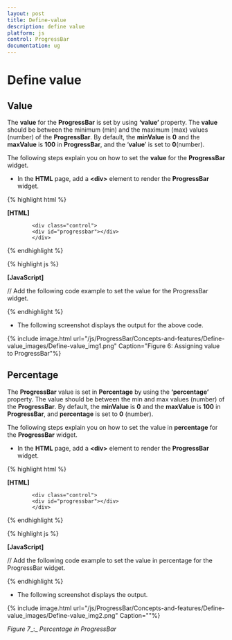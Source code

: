 ```yaml
---
layout: post
title: Define-value
description: define value
platform: js
control: ProgressBar
documentation: ug
---
```


# Define value

## Value

The **value** for the **ProgressBar** is set by using **‘value’** property. The **value** should be between the minimum (min) and the maximum (max) values (number) of the **ProgressBar**. By default, the **minValue** is **0** and the **maxValue** is **100** in **ProgressBar**, and the ‘**value**’ is set to **0**(number).

The following steps explain you on how to set the **value** for the **ProgressBar** widget.

* In the **HTML** page, add a **&lt;div&gt;** element to render the **ProgressBar** widget.

{% highlight html %}

**[HTML]**

            <div class="control">
            <div id="progressbar"></div>
            </div>

{% endhighlight %}

{% highlight js %}

**[JavaScript]**

// Add the following code example to set the value for the ProgressBar widget.
<script type="text/javascript">
    $(function () {
//Declaration.
        $("#progressbar").ejProgressBar({
            minValue: 40,
            maxValue: 80,
            value: 60,
            height: 20,
            width: 500
        });
        var progress = $("#progressbar").data("ejProgressBar");
        progress.setModel({ text: progress.getValue()});

    });
</script>


{% endhighlight %}


* The following screenshot displays the output for the above code.

{% include image.html url="/js/ProgressBar/Concepts-and-features/Define-value_images/Define-value_img1.png" Caption="Figure 6: Assigning value to ProgressBar"%}



##  Percentage

The **ProgressBar** value is set in **Percentage** by using the **‘percentage’** property. The value should be between the min and max values (number) of the **ProgressBar**. By default, the **minValue** is **0** and the **maxValue** is **100** in **ProgressBar**, and **percentage** is set to **0** (number).

The following steps explain you on how to set the value in **percentage** for the **ProgressBar** widget. 

* In the **HTML** page, add a **&lt;div&gt;** element to render the **ProgressBar** widget.



{% highlight html %}

**[HTML]**

            <div class="control">
            <div id="progressbar"></div>
            </div>

{% endhighlight %}

{% highlight js %}

**[JavaScript]**

// Add the following code example to set the value in percentage for the ProgressBar widget.
<script type="text/javascript">
    $(function () {
//Declaration.
        $("#progressbar").ejProgressBar({
           percentage: 60,
           width: 500,
           height: 20
        });
        var progress = $("#progressbar").data("ejProgressBar");
        progress.setModel({ text: progress.getValue() + " %" });

    });
</script>

{% endhighlight %}

* The following screenshot displays the output.

{% include image.html url="/js/ProgressBar/Concepts-and-features/Define-value_images/Define-value_img2.png" Caption=""%}



_Figure_ _7__:_ _Percentage in_ _ProgressBar_

